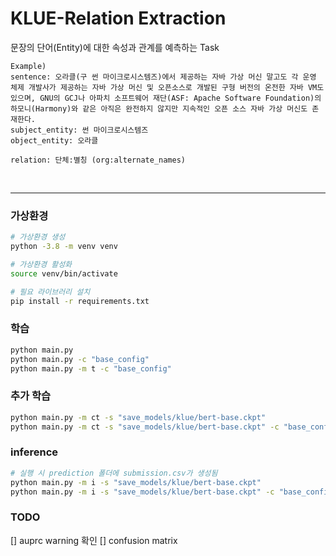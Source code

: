 # KLUE-Relation Extraction

문장의 단어(Entity)에 대한 속성과 관계를 예측하는 Task

```
Example)
sentence: 오라클(구 썬 마이크로시스템즈)에서 제공하는 자바 가상 머신 말고도 각 운영 체제 개발사가 제공하는 자바 가상 머신 및 오픈소스로 개발된 구형 버전의 온전한 자바 VM도 있으며, GNU의 GCJ나 아파치 소프트웨어 재단(ASF: Apache Software Foundation)의 하모니(Harmony)와 같은 아직은 완전하지 않지만 지속적인 오픈 소스 자바 가상 머신도 존재한다.
subject_entity: 썬 마이크로시스템즈
object_entity: 오라클

relation: 단체:별칭 (org:alternate_names)
```

<br/>

---

### 가상환경
```bash
# 가상환경 생성
python -3.8 -m venv venv

# 가상환경 활성화
source venv/bin/activate

# 필요 라이브러리 설치
pip install -r requirements.txt
```

### 학습
```bash
python main.py
python main.py -c "base_config"
python main.py -m t -c "base_config"
```

### 추가 학습
```bash
python main.py -m ct -s "save_models/klue/bert-base.ckpt"
python main.py -m ct -s "save_models/klue/bert-base.ckpt" -c "base_config"
```

### inference
```bash
# 실행 시 prediction 폴더에 submission.csv가 생성됨
python main.py -m i -s "save_models/klue/bert-base.ckpt"
python main.py -m i -s "save_models/klue/bert-base.ckpt" -c "base_config"
```

### TODO
[] auprc warning 확인
[] confusion matrix